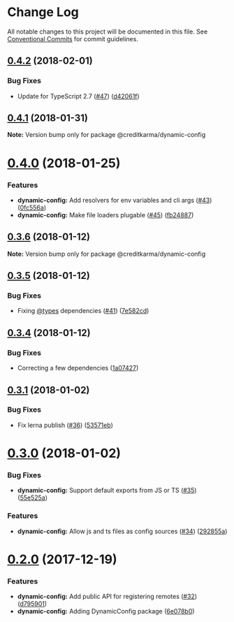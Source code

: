 # Change Log

All notable changes to this project will be documented in this file.
See [Conventional Commits](https://conventionalcommits.org) for commit guidelines.

<a name="0.4.2"></a>
## [0.4.2](https://github.com/creditkarma/thrift-server/tree/master/packages/dynamic-config/compare/v0.4.1...v0.4.2) (2018-02-01)


### Bug Fixes

* Update for TypeScript 2.7 ([#47](https://github.com/creditkarma/thrift-server/tree/master/packages/dynamic-config/issues/47)) ([d42061f](https://github.com/creditkarma/thrift-server/tree/master/packages/dynamic-config/commit/d42061f))




<a name="0.4.1"></a>
## [0.4.1](https://github.com/creditkarma/thrift-server/tree/master/packages/dynamic-config/compare/v0.4.0...v0.4.1) (2018-01-31)




**Note:** Version bump only for package @creditkarma/dynamic-config

<a name="0.4.0"></a>
# [0.4.0](https://github.com/creditkarma/thrift-server/tree/master/packages/dynamic-config/compare/v0.3.6...v0.4.0) (2018-01-25)


### Features

* **dynamic-config:** Add resolvers for env variables and cli args ([#43](https://github.com/creditkarma/thrift-server/tree/master/packages/dynamic-config/issues/43)) ([0fc556a](https://github.com/creditkarma/thrift-server/tree/master/packages/dynamic-config/commit/0fc556a))
* **dynamic-config:** Make file loaders plugable ([#45](https://github.com/creditkarma/thrift-server/tree/master/packages/dynamic-config/issues/45)) ([fb24887](https://github.com/creditkarma/thrift-server/tree/master/packages/dynamic-config/commit/fb24887))




<a name="0.3.6"></a>
## [0.3.6](https://github.com/creditkarma/thrift-server/tree/master/packages/dynamic-config/compare/v0.3.5...v0.3.6) (2018-01-12)




**Note:** Version bump only for package @creditkarma/dynamic-config

<a name="0.3.5"></a>
## [0.3.5](https://github.com/creditkarma/thrift-server/tree/master/packages/dynamic-config/compare/v0.3.4...v0.3.5) (2018-01-12)


### Bug Fixes

* Fixing [@types](https://github.com/types) dependencies ([#41](https://github.com/creditkarma/thrift-server/tree/master/packages/dynamic-config/issues/41)) ([7e582cd](https://github.com/creditkarma/thrift-server/tree/master/packages/dynamic-config/commit/7e582cd))




<a name="0.3.4"></a>
## [0.3.4](https://github.com/creditkarma/thrift-server/tree/master/packages/dynamic-config/compare/v0.3.3...v0.3.4) (2018-01-12)


### Bug Fixes

* Correcting a few dependencies ([1a07427](https://github.com/creditkarma/thrift-server/tree/master/packages/dynamic-config/commit/1a07427))




<a name="0.3.1"></a>
## [0.3.1](https://github.com/creditkarma/thrift-server/compare/v0.3.0...v0.3.1) (2018-01-02)


### Bug Fixes

* Fix lerna publish ([#36](https://github.com/creditkarma/thrift-server/issues/36)) ([53571eb](https://github.com/creditkarma/thrift-server/commit/53571eb))




<a name="0.3.0"></a>
# [0.3.0](https://github.com/creditkarma/thrift-server/compare/v0.2.0...v0.3.0) (2018-01-02)


### Bug Fixes

* **dynamic-config:** Support default exports from JS or TS ([#35](https://github.com/creditkarma/thrift-server/issues/35)) ([55e525a](https://github.com/creditkarma/thrift-server/commit/55e525a))


### Features

* **dynamic-config:** Allow js and ts files as config sources ([#34](https://github.com/creditkarma/thrift-server/issues/34)) ([292855a](https://github.com/creditkarma/thrift-server/commit/292855a))




<a name="0.2.0"></a>
# [0.2.0](https://github.com/creditkarma/thrift-server/compare/v0.1.3...v0.2.0) (2017-12-19)


### Features

* **dynamic-config:** Add public API for registering remotes ([#32](https://github.com/creditkarma/thrift-server/issues/32)) ([d795901](https://github.com/creditkarma/thrift-server/commit/d795901))
* **dynamic-config:** Adding DynamicConfig package ([6e078b0](https://github.com/creditkarma/thrift-server/commit/6e078b0))

